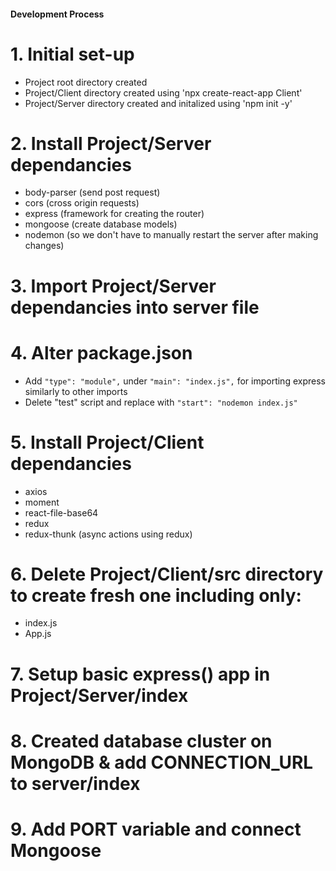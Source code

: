 #### Development Process
<!-- by Karsen Hansen: -->

# 1. Initial set-up 
   - Project root directory created
   - Project/Client directory created using 'npx create-react-app Client'
   - Project/Server directory created and initalized using 'npm init -y'

# 2. Install Project/Server dependancies
   - body-parser (send post request)
   - cors (cross origin requests)
   - express (framework for creating the router)
   - mongoose (create database models)
   - nodemon (so we don't have to manually restart the server after making changes)

# 3. Import Project/Server dependancies into server file

# 4. Alter package.json 
   - Add `"type": "module",` under `"main": "index.js",` for importing express similarly to other imports
   - Delete "test" script and replace with `"start": "nodemon index.js"`

# 5. Install Project/Client dependancies
   - axios
   - moment
   - react-file-base64
   - redux
   - redux-thunk (async actions using redux)

# 6. Delete Project/Client/src directory to create fresh one including only:
   - index.js
   - App.js

# 7. Setup basic express() app in Project/Server/index

# 8. Created database cluster on MongoDB & add CONNECTION_URL to server/index

# 9. Add PORT variable and connect Mongoose